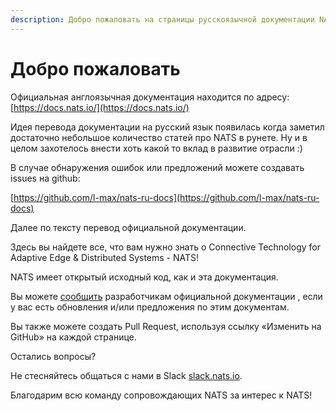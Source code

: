 ```yaml
---
description: Добро пожаловать на страницы русскоязычной документации NATS.
---
```


# Добро пожаловать

Официальная англоязычная документация находится по адресу: [https://docs.nats.io/](https://docs.nats.io/)

Идея перевода документации на русский язык появилась когда заметил достаточно небольшое количество статей про NATS в рунете. Ну и в целом захотелось внести хоть какой то вклад в развитие отрасли :)

В случае обнаружения ошибок или предложений можете создавать issues на github:

[https://github.com/l-max/nats-ru-docs](https://github.com/l-max/nats-ru-docs)

Далее по тексту перевод официальной документации.

Здесь вы найдете все, что вам нужно знать о Connective Technology for Adaptive Edge & Distributed Systems - NATS!

NATS имеет открытый исходный код, как и эта документация.&#x20;

Вы можете [сообщить](mailto:info@nats.io) разработчикам официальной документации , если у вас есть обновления и/или предложения по этим документам.&#x20;

Вы также можете создать Pull Request, используя ссылку «Изменить на GitHub» на каждой странице.

Остались вопросы?

Не стесняйтесь общаться с нами в Slack [slack.nats.io](https://slack.nats.io/).

Благодарим всю команду сопровождающих NATS за интерес к NATS!
